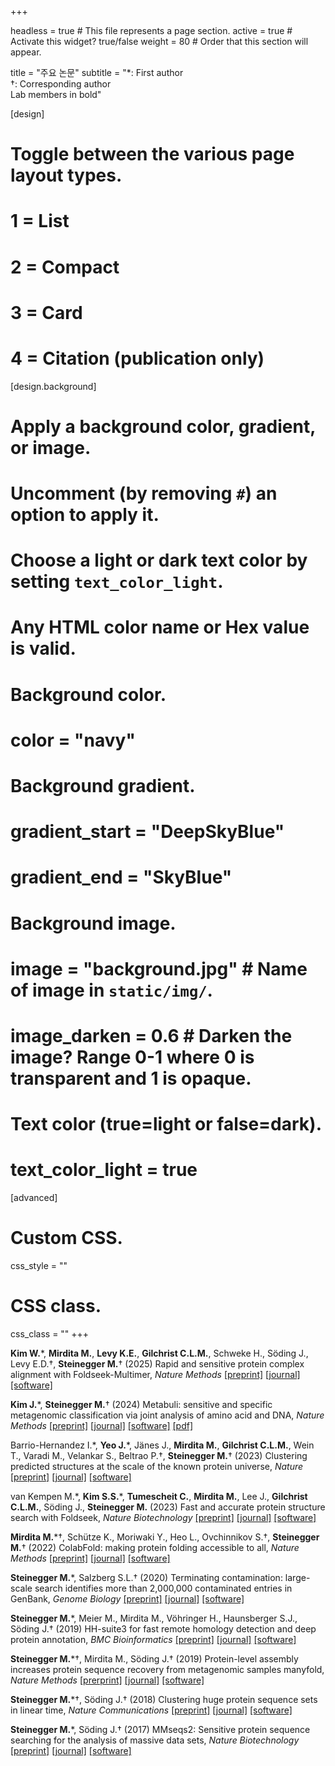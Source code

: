 +++

headless = true  # This file represents a page section.
active = true  # Activate this widget? true/false
weight = 80  # Order that this section will appear.

title = "주요 논문"
subtitle = "*: First author <br> †: Corresponding author <br> Lab members in bold"

[design]
  # Toggle between the various page layout types.
  #   1 = List
  #   2 = Compact
  #   3 = Card
  #   4 = Citation (publication only)


[design.background]
  # Apply a background color, gradient, or image.
  #   Uncomment (by removing `#`) an option to apply it.
  #   Choose a light or dark text color by setting `text_color_light`.
  #   Any HTML color name or Hex value is valid.
  
  # Background color.
  # color = "navy"
  
  # Background gradient.
  # gradient_start = "DeepSkyBlue"
  # gradient_end = "SkyBlue"
  
  # Background image.
  # image = "background.jpg"  # Name of image in `static/img/`.
  # image_darken = 0.6  # Darken the image? Range 0-1 where 0 is transparent and 1 is opaque.

  # Text color (true=light or false=dark).
  # text_color_light = true  
  
[advanced]
 # Custom CSS. 
 css_style = ""
 
 # CSS class.
 css_class = ""
+++

**Kim W.**\*, **Mirdita M.**, **Levy K.E.**, **Gilchrist C.L.M.**, Schweke H., Söding J., Levy E.D.†, **Steinegger M.**† (2025) Rapid and sensitive protein complex alignment with Foldseek-Multimer, *Nature Methods* [[preprint]](https://www.biorxiv.org/content/10.1101/2024.04.14.589414v1) [[journal]](https://www.nature.com/articles/s41592-025-02593-7) [[software]](https://github.com/steineggerlab/foldseek)

**Kim J.**\*, **Steinegger M.**† (2024) Metabuli: sensitive and specific metagenomic classification via joint analysis of amino acid and DNA, *Nature Methods* [[preprint]](https://www.biorxiv.org/content/10.1101/2023.05.31.543018v2) [[journal]](https://www.nature.com/articles/s41592-024-02273-y) [[software]](https://github.com/steineggerlab/Metabuli) [[pdf]](https://www.nature.com/articles/s41592-024-02273-y.epdf?sharing_token=je_2D5Su0-xVOSjuKSAXF9RgN0jAjWel9jnR3ZoTv0M7gE7NDF_xi_3sW8QdRiwfSJNwqaXItSoeCvr7cvcoQxKLt0oROgWc6urmki9tP80cXEuHPN0D7b4y9y3i8Yv7sZw8MxxhAj7W6p9eZE2zaK3eozdOkXvwADVfso9cXIM%3D)

Barrio-Hernandez I.\*, **Yeo J.**\*, Jänes J., **Mirdita M.**, **Gilchrist C.L.M.**, Wein T., Varadi M., Velankar S., Beltrao P.†, **Steinegger M.**† (2023) Clustering predicted structures at the scale of the known protein universe, *Nature* [[preprint]](https://www.biorxiv.org/content/10.1101/2023.03.09.531927v1) [[journal]](https://www.nature.com/articles/s41586-023-06510-w) [[software]](https://foldseek.com)

van Kempen M.\*, **Kim S.S.**\*, **Tumescheit C.**, **Mirdita M.**, Lee J., **Gilchrist C.L.M.**, Söding J., **Steinegger M.** (2023) Fast and accurate protein structure search with Foldseek, *Nature Biotechnology* [[preprint]](https://www.biorxiv.org/content/10.1101/2022.02.07.479398v5) [[journal]](https://www.nature.com/articles/s41587-023-01773-0) [[software]](https://foldseek.com)

**Mirdita M.**\*†, Schütze K., Moriwaki Y., Heo L., Ovchinnikov S.†, **Steinegger M.**† (2022) ColabFold: making protein folding accessible to all, *Nature Methods* [[preprint]](https://www.biorxiv.org/content/10.1101/2021.08.15.456425v3) [[journal]](https://www.nature.com/articles/s41592-022-01488-1) [[software]](https://colabfold.com)

**Steinegger M.**\*, Salzberg S.L.† (2020) Terminating contamination: large-scale search identifies more than 2,000,000 contaminated entries in GenBank, *Genome Biology* [[preprint]](https://www.biorxiv.org/content/10.1101/2020.01.26.920173v1) [[journal]](https://genomebiology.biomedcentral.com/articles/10.1186/s13059-020-02023-1) [[software]](https://github.com/martin-steinegger/conterminator)

**Steinegger M.**\*, Meier M., Mirdita M., Vöhringer H., Haunsberger S.J., Söding J.† (2019) HH-suite3 for fast remote homology detection and deep protein annotation, *BMC Bioinformatics* [[preprint]](https://www.biorxiv.org/content/10.1101/560029v1) [[journal]](https://bmcbioinformatics.biomedcentral.com/articles/10.1186/s12859-019-3019-7) [[software]](https://github.com/soedinglab/hh-suite)

**Steinegger M.**\*†, Mirdita M., Söding J.† (2019) Protein-level assembly increases protein sequence recovery from metagenomic samples manyfold, *Nature Methods* [[prerprint]](https://www.biorxiv.org/content/10.1101/386110v2) [[journal]](https://www.nature.com/articles/s41592-019-0437-4) [[software]](https://github.com/soedinglab/plass)

**Steinegger M.**\*†, Söding J.† (2018) Clustering huge protein sequence sets in linear time, *Nature Communications* [[preprint]](https://www.biorxiv.org/content/10.1101/104034v4) [[journal]](https://www.nature.com/articles/s41467-018-04964-5) [[software]](https://github.com/soedinglab/mmseqs2)

**Steinegger M.**\*, Söding J.† (2017) MMseqs2: Sensitive protein sequence searching for the analysis of massive data sets, *Nature Biotechnology* [[preprint]](https://www.biorxiv.org/content/10.1101/079681v5.full) [[journal]](https://www.nature.com/articles/nbt.3988) [[software]](https://github.com/soedinglab/mmseqs2)
